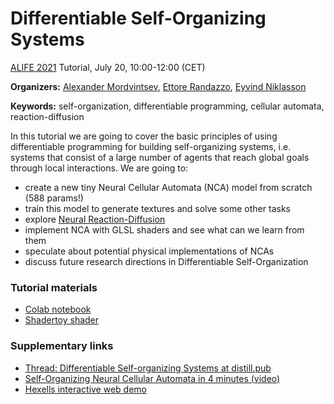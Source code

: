 # Differentiable Self-Organizing Systems

[ALIFE 2021](https://www.robot100.cz/alife2021) Tutorial, July 20, 10:00-12:00 (CET)

<script src="twgl-full.min.js"></script>
<script type="module" src="ca.js"></script>

<style>
canvas {
    width: 100%;
}
</style>
<canvas id=canvas width="512" height="256"></canvas>


**Organizers:**
[Alexander Mordvintsev](https://znah.net/),
[Ettore Randazzo](https://oteret.github.io/),
[Eyvind Niklasson](https://eyvind.me/)

**Keywords:** self-organization, differentiable programming, cellular automata, reaction-diffusion

In this tutorial we are going to cover the basic principles of using
differentiable programming for building self-organizing systems, i.e. systems
that consist of a large number of agents that reach global goals through local
interactions. We are going to:

* create a new tiny Neural Cellular Automata (NCA) model from scratch (588 params!)
* train this model to generate textures and solve some other tasks
* explore [Neural Reaction-Diffusion](https://selforglive.github.io/alife_rd_textures/)
* implement NCA with GLSL shaders and see what can we learn from them
* speculate about potential physical implementations of NCAs
* discuss future research directions in Differentiable Self-Organization

### Tutorial materials

* [Colab notebook](https://colab.research.google.com/notebook#fileId=https://github.com/selforglive/selforglive.github.io/blob/main/alife21_tutorial/alife_nca_tutorial.ipynb)
* [Shadertoy shader](https://www.shadertoy.com/view/fd2XRV)

### Supplementary links

* [Thread: Differentiable Self-organizing Systems at distill.pub](https://distill.pub/2020/selforg/)
* [Self-Organizing Neural Cellular Automata in 4 minutes  (video)](https://youtu.be/unF2CVkMIiE)
* [Hexells interactive web demo](https://znah.net/hexells)




<script type="module">
    import {CA} from "./ca.js"
    const canvas = document.getElementById('canvas');
    const gl = canvas.getContext('webgl', { alpha: false })
    const size = [512, 256];
    const ca = new CA(gl, size);
    ca.uniforms.mousePos = size;
    let stepPerFrame = 8.0;

    function triggerMousePos(e) {
        const rect = canvas.getBoundingClientRect();
        const x = (e.clientX - rect.left)/rect.width;
        const y = (e.clientY - rect.top)/rect.height;
        const [w, h] = size;
        ca.uniforms.mousePos = [x*w, (1.0-y)*h];
        if (stepPerFrame<=0.0) {
            requestAnimationFrame(render);
        }
        stepPerFrame = 4.0;
    }

    canvas.addEventListener('mousemove', triggerMousePos);
    canvas.addEventListener('touchmove', e=>{
        for (const t of e.changedTouches) {
            triggerMousePos(t);
        }
    });


    function render() {
        if (stepPerFrame <= 0.0) {
            return;
        }
        for(let i=0; i<stepPerFrame; ++i) {
            ca.step();
        }
        stepPerFrame -= 0.025;
        twgl.bindFramebufferInfo(gl);
        ca.render();
        requestAnimationFrame(render);
    }
    render();

</script>
